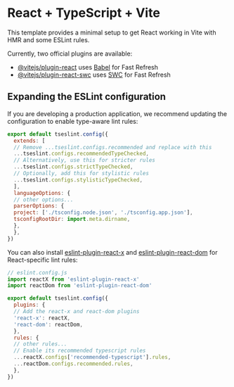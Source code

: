 # React + TypeScript + Vite

This template provides a minimal setup to get React working in Vite with HMR and some ESLint rules.

Currently, two official plugins are available:

- [@vitejs/plugin-react](https://github.com/vitejs/vite-plugin-react/blob/main/packages/plugin-react) uses [Babel](https://babeljs.io/) for Fast Refresh
- [@vitejs/plugin-react-swc](https://github.com/vitejs/vite-plugin-react/blob/main/packages/plugin-react-swc) uses [SWC](https://swc.rs/) for Fast Refresh

## Expanding the ESLint configuration

If you are developing a production application, we recommend updating the configuration to enable type-aware lint rules:

```js
export default tseslint.config({
  extends: [
  // Remove ...tseslint.configs.recommended and replace with this
  ...tseslint.configs.recommendedTypeChecked,
  // Alternatively, use this for stricter rules
  ...tseslint.configs.strictTypeChecked,
  // Optionally, add this for stylistic rules
  ...tseslint.configs.stylisticTypeChecked,
  ],
  languageOptions: {
  // other options...
  parserOptions: {
  project: ['./tsconfig.node.json', './tsconfig.app.json'],
  tsconfigRootDir: import.meta.dirname,
  },
  },
})
```

You can also install [eslint-plugin-react-x](https://github.com/Rel1cx/eslint-react/tree/main/packages/plugins/eslint-plugin-react-x) and [eslint-plugin-react-dom](https://github.com/Rel1cx/eslint-react/tree/main/packages/plugins/eslint-plugin-react-dom) for React-specific lint rules:

```js
// eslint.config.js
import reactX from 'eslint-plugin-react-x'
import reactDom from 'eslint-plugin-react-dom'

export default tseslint.config({
  plugins: {
  // Add the react-x and react-dom plugins
  'react-x': reactX,
  'react-dom': reactDom,
  },
  rules: {
  // other rules...
  // Enable its recommended typescript rules
  ...reactX.configs['recommended-typescript'].rules,
  ...reactDom.configs.recommended.rules,
  },
})
```
